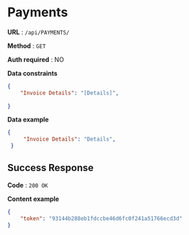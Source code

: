 # Payments

**URL** : `/api/PAYMENTS/`

**Method** : `GET`

**Auth required** : NO

**Data constraints**

```json
{
    "Invoice Details": "[Details]",
  
}
```
**Data example**

```json
{
     "Invoice Details": "Details",
 }
```

## Success Response

**Code** : `200 OK`

**Content example**

```json
{
    "token": "93144b288eb1fdccbe46d6fc0f241a51766ecd3d"
}
```